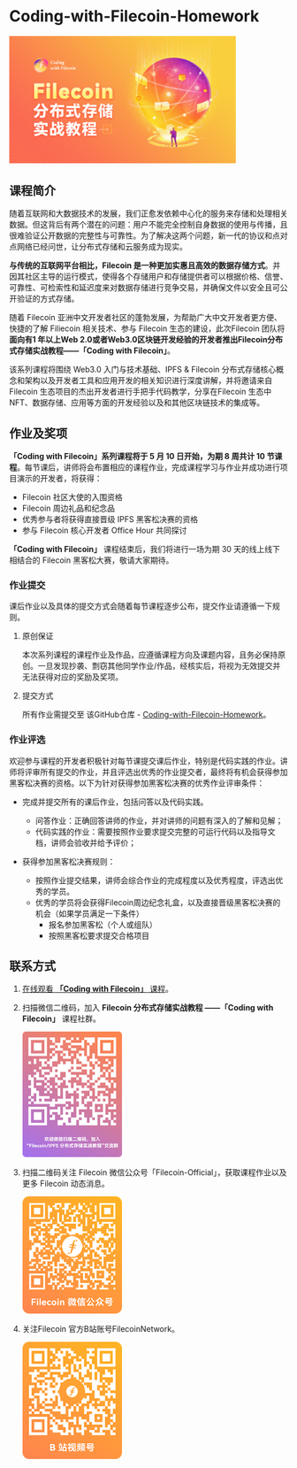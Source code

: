 # Coding-with-Filecoin-Homework

<img src="./assets/coding-with-filecoin.jpg" alt="coding-with-filecoin" style="zoom:40%;" />

## 课程简介

随着互联网和大数据技术的发展，我们正愈发依赖中心化的服务来存储和处理相关数据。但这背后有两个潜在的问题：用户不能完全控制自身数据的使用与传播，且很难验证公开数据的完整性与可靠性。为了解决这两个问题，新一代的协议和点对点网络已经问世，让分布式存储和云服务成为现实。 

**与传统的互联网平台相比，Filecoin 是一种更加实惠且高效的数据存储方式**。并因其社区主导的运行模式，使得各个存储用户和存储提供者可以根据价格、信誉、可靠性、可检索性和延迟度来对数据存储进行竞争交易，并确保文件以安全且可公开验证的方式存储。

随着 Filecoin 亚洲中文开发者社区的蓬勃发展，为帮助广大中文开发者更方便、快捷的了解 Filiecoin 相关技术、参与 Filecoin 生态的建设，此次Filecoin 团队将**面向有1 年以上Web 2.0或者Web3.0区块链开发经验的开发者推出Filecoin分布式存储实战教程——「Coding with  Filecoin」**。

该系列课程将围绕 Web3.0 入门与技术基础、IPFS & Filecoin 分布式存储核心概念和架构以及开发者工具和应用开发的相关知识进行深度讲解，并将邀请来自Filecoin 生态项目的杰出开发者进行手把手代码教学，分享在Filecoin 生态中 NFT、数据存储、应用等方面的开发经验以及和其他区块链技术的集成等。

## 作业及奖项

**「Coding with Filecoin」系列课程将于 5 月 10 日开始，为期 8 周共计 10 节课程**。每节课后，讲师将会布置相应的课程作业，完成课程学习与作业并成功进行项目演示的开发者，将获得： 

- Filecoin 社区大使的入围资格
- Filecoin 周边礼品和纪念品
- 优秀参与者将获得直接晋级 IPFS 黑客松决赛的资格
- 参与 Filecoin 核心开发者 Office Hour 共同探讨

**「Coding with Filecoin」** 课程结束后，我们将进行一场为期 30 天的线上线下相结合的 Filecoin 黑客松大赛，敬请大家期待。

### 作业提交

课后作业以及具体的提交方式会随着每节课程逐步公布，提交作业请遵循一下规则。

1. 原创保证

   本次系列课程的课程作业及作品，应遵循课程方向及课题内容，且务必保持原创。一旦发现抄袭、剽窃其他同学作业/作品，经核实后，将视为无效提交并无法获得对应的奖励及奖项。

2. 提交方式

   所有作业需提交至 该GitHub仓库 - [Coding-with-Filecoin-Homework](https://github.com/ipfs-and-filecoin/Coding-with-Filecoin-Homework)。

### 作业评选

欢迎参与课程的开发者积极针对每节课提交课后作业，特别是代码实践的作业。讲师将评审所有提交的作业，并且评选出优秀的作业提交者，最终将有机会获得参加黑客松决赛的资格。以下为针对获得参加黑客松决赛的优秀作业评审条件：

- 完成并提交所有的课后作业，包括问答以及代码实践。

  - 问答作业：正确回答讲师的作业，并对讲师的问题有深入的了解和见解；
  - 代码实践的作业：需要按照作业要求提交完整的可运行代码以及指导文档，讲师会验收并给予评价；
- 获得参加黑客松决赛规则：

  - 按照作业提交结果，讲师会综合作业的完成程度以及优秀程度，评选出优秀的学员。
  - 优秀的学员将会获得Filecoin周边纪念礼盒，以及直接晋级黑客松决赛的机会（如果学员满足一下条件）
    - 报名参加黑客松（个人或组队）
    - 按照黑客松要求提交合格项目

## 联系方式

1. [在线观看 **「Coding with Filecoin」** 课程](http://www.studycn.work)。

   

2. 扫描微信二维码，加入 **Filecoin 分布式存储实战教程 ——「Coding with Filecoin」** 课程社群。

   <img src="./assets/wechat_group.png" alt="wechat_group"/>

3. 扫描二维码关注 Filecoin 微信公众号「Filecoin-Official」，获取课程作业以及更多 Filecoin 动态消息。

   <img src="./assets/wechat_account.png" alt="wechat_account"/>

4. 关注Filecoin 官方B站账号FilecoinNetwork。

   <img src="./assets/blibli.png" alt="blibli"/>
